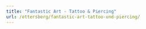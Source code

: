 ```yaml
---
title: "Fantastic Art - Tattoo & Piercing"
url: /ottersberg/fantastic-art-tattoo-und-piercing/
---
```

